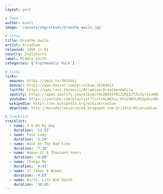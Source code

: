 ```yaml
---
layout: post

# Feed
author: kvnol
image: '/assets/img/albums/breathe-awile.jpg'

# Infos
title: Breathe Awile
artist: Arcadium
released: 1969-11-01
country: Inglaterra
label: Middle Earth
categories: ['Psychedelic Rock']

# Links
links:
  amazon: https://amzn.to/3ktk9xj
  deezer: https://www.deezer.com/br/album/10104612
  lastfm: https://www.last.fm/music/Arcadium/Breathe+Awhile
  spotify: https://open.spotify.com/album/74o2D0ImY6iZuRES77Zs2a?si=WQDYcnC9S3ODn87wDAYL0Q
  youtube: https://youtube.com/playlist?list=OLAK5uy_mTaZaMJL0KIp4nLVDnhIYCrHGi6nmgHws
  wikipedia: https://en.wikipedia.org/wiki/Arcadium
  download: http://murodoclassicrock4.blogspot.com.br/2013/05/arcadium-breathe-awhile-1969.html

# Tracklist
tracklist:
  - name: I'm On My Way
    duration: '11:52'
  - name: Poor Lady
    duration: '3:58'
  - name: Walk On The Bad Side
    duration: '7:30'
  - name: Woman Of A Thousand Years
    duration: '4:00'
  - name: Change Me
    duration: '4:45'
  - name: It Takes A Woman
    duration: '4:05'
  - name: Birth, Life And Death
    duration: '10:45'
---
```

